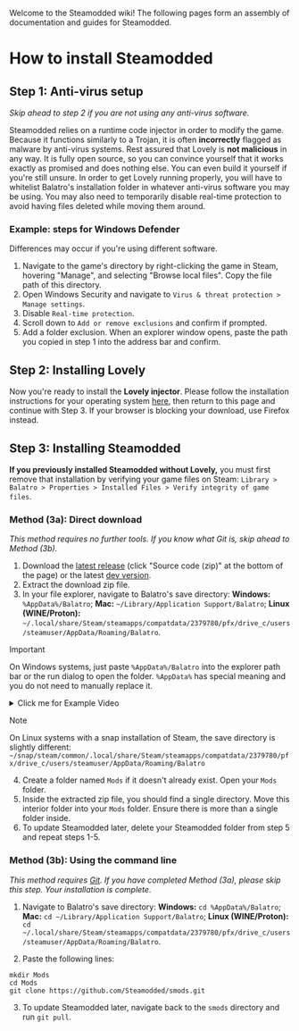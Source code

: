 Welcome to the Steamodded wiki! The following pages form an assembly of documentation and guides for Steamodded.
# How to install Steamodded
## Step 1: Anti-virus setup
*Skip ahead to step 2 if you are not using any anti-virus software.*

Steamodded relies on a runtime code injector in order to modify the game. Because it functions similarly to a Trojan, it is often **incorrectly** flagged as malware by anti-virus systems. Rest assured that Lovely is **not malicious** in any way. It is fully open source, so you can convince yourself that it works exactly as promised and does nothing else. You can even build it yourself if you're still unsure. In order to get Lovely running properly, you will have to whitelist Balatro's installation folder in whatever anti-virus software you may be using. You may also need to temporarily disable real-time protection to avoid having files deleted while moving them around.
### Example: steps for Windows Defender
Differences may occur if you're using different software.
1. Navigate to the game's directory by right-clicking the game in Steam, hovering "Manage", and selecting "Browse local files". Copy the file path of this directory.
2. Open Windows Security and navigate to `Virus & threat protection > Manage settings`.
3. Disable `Real-time protection`.
4. Scroll down to `Add or remove exclusions` and confirm if prompted.
5. Add a folder exclusion. When an explorer window opens, paste the path you copied in step 1 into the address bar and confirm.

## Step 2: Installing Lovely
Now you're ready to install the **Lovely injector**. Please follow the installation instructions for your operating system [here](https://github.com/ethangreen-dev/lovely-injector?tab=readme-ov-file#manual-installation), then return to this page and continue with Step 3. If your browser is blocking your download, use Firefox instead.

## Step 3: Installing Steamodded
**If you previously installed Steamodded without Lovely,** you must first remove that installation by verifying your game files on Steam: `Library > Balatro > Properties > Installed Files > Verify integrity of game files`.

### Method (3a): Direct download
*This method requires no further tools. If you know what Git is, skip ahead to Method (3b).*
1. Download the [latest release](https://github.com/Steamodded/smods/releases/latest) (click "Source code (zip)" at the bottom of the page) or the latest [dev version](https://github.com/Steamodded/smods/archive/refs/heads/main.zip).
2. Extract the download zip file.
3. In your file explorer, navigate to Balatro's save directory: **Windows:** `%AppData%/Balatro`; **Mac:** `~/Library/Application Support/Balatro`; **Linux (WINE/Proton):** `~/.local/share/Steam/steamapps/compatdata/2379780/pfx/drive_c/users/steamuser/AppData/Roaming/Balatro`.
  > [!IMPORTANT]
  > On Windows systems, just paste `%AppData%/Balatro` into the explorer path bar or the run dialog to open the folder. `%AppData%` has special meaning and you do not need to manually replace it.
  > <details>
  > <summary>Click me for Example Video</summary>
  > 
  > [Screencast_20241231_162107.webm](https://github.com/user-attachments/assets/12b76bed-fb0b-4e49-ae57-4ca12b6f1727)
  > 
  > </details>

  > [!NOTE]
  > On Linux systems with a snap installation of Steam, the save directory is slightly different: `~/snap/steam/common/.local/share/Steam/steamapps/compatdata/2379780/pfx/drive_c/users/steamuser/AppData/Roaming/Balatro`
4. Create a folder named `Mods` if it doesn't already exist. Open your `Mods` folder.
5. Inside the extracted zip file, you should find a single directory. Move this interior folder into your `Mods` folder. Ensure there is more than a single folder inside.
6. To update Steamodded later, delete your Steamodded folder from step 5 and repeat steps 1-5.

### Method (3b): Using the command line
*This method requires [Git](https://git-scm.com/downloads). If you have completed Method (3a), please skip this step. Your installation is complete.*
1. Navigate to Balatro's save directory: **Windows:** `cd %AppData%/Balatro`; **Mac:** `cd ~/Library/Application Support/Balatro`; **Linux (WINE/Proton):** `cd ~/.local/share/Steam/steamapps/compatdata/2379780/pfx/drive_c/users/steamuser/AppData/Roaming/Balatro`.

2. Paste the following lines: 
```shell
mkdir Mods
cd Mods
git clone https://github.com/Steamodded/smods.git

```
3. To update Steamodded later, navigate back to the `smods` directory and run `git pull`.
